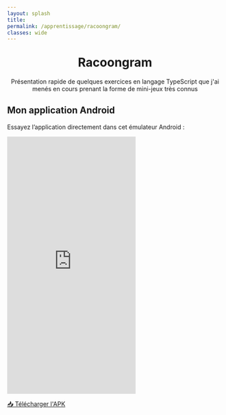 ```yaml
---
layout: splash
title:
permalink: /apprentissage/racoongram/
classes: wide
---
```



<div style="width: 100%; margin: 0 auto;">
<h1 style="text-align: center;margin-top: 30px;font-size:2em;">Racoongram</h1>

<p style="text-align: center;">Présentation rapide de quelques exercices en langage TypeScript que j'ai menés en cours prenant la forme de mini-jeux très connus</p>




<section>
  <h2>Mon application Android</h2>
  <p>Essayez l’application directement dans cet émulateur Android :</p>
  <iframe src="https://appetize.io/embed/b_omk4fpnh3uh4og4vv5frkmyroi"
          width="300" height="600" frameborder="0" scrolling="no"></iframe>
  <p><a href="/assets/apk/MonApp.apk" download>📥 Télécharger l'APK</a></p>
</section>
